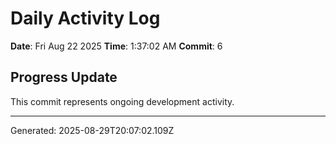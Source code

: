 # Daily Activity Log

**Date**: Fri Aug 22 2025
**Time**: 1:37:02 AM
**Commit**: 6

## Progress Update

This commit represents ongoing development activity.

---
Generated: 2025-08-29T20:07:02.109Z
